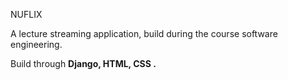  NUFLIX

A lecture streaming application, build during the course software engineering.

Build through <b>Django, HTML, CSS .</b>
